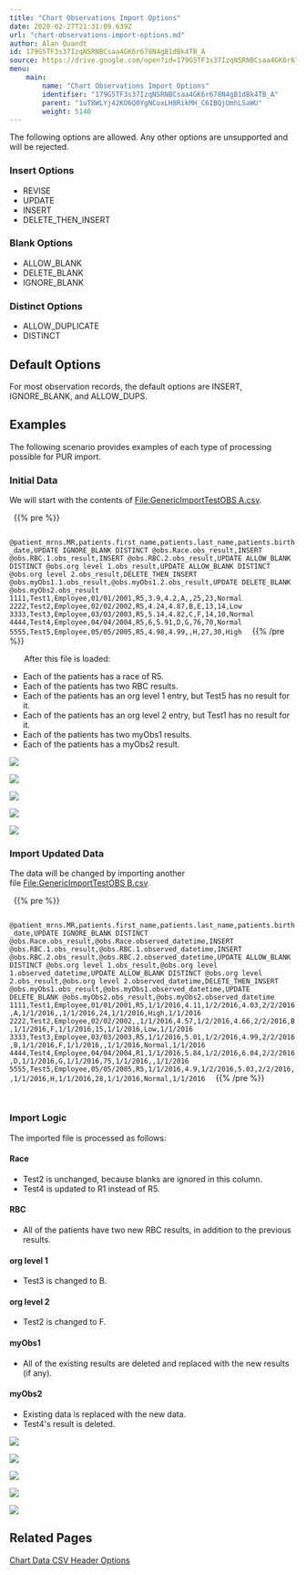 ```yaml
---
title: "Chart Observations Import Options"
date: 2020-02-27T21:31:09.639Z
url: "chart-observations-import-options.md"
author: Alan Quandt
id: 179G5TF3s37IzqNSRNBCsaa4GK6r678N4gB1dBk4TB_A
source: https://drive.google.com/open?id=179G5TF3s37IzqNSRNBCsaa4GK6r678N4gB1dBk4TB_A
menu:
    main:
        name: "Chart Observations Import Options"
        identifier: "179G5TF3s37IzqNSRNBCsaa4GK6r678N4gB1dBk4TB_A"
        parent: "1uT8WLYj42KO6Q0YgNCoxLH8RikMH_C6IBQjUmhLSaWU"
        weight: 5140
---
```

The following options are allowed. Any other options are unsupported and will be rejected.

### Insert Options

* REVISE
* UPDATE
* INSERT
* DELETE_THEN_INSERT

### Blank Options

* ALLOW_BLANK
* DELETE_BLANK
* IGNORE_BLANK

### Distinct Options

* ALLOW_DUPLICATE
* DISTINCT

## Default Options

For most observation records, the default options are INSERT, IGNORE_BLANK, and ALLOW_DUPS.

## Examples

The following scenario provides examples of each type of processing possible for PUR import.

### Initial Data

We will start with the contents of [File:GenericImportTestOBS A.csv](https://miewiki.med-web.com/wiki/index.php/File:GenericImportTestOBS_A.csv).



` `{{% pre %}}

`  @patient_mrns.MR,patients.first_name,patients.last_name,patients.birth_date,UPDATE IGNORE_BLANK DISTINCT @obs.Race.obs_result,INSERT @obs.RBC.1.obs_result,INSERT @obs.RBC.2.obs_result,UPDATE ALLOW_BLANK DISTINCT @obs.org level 1.obs_result,UPDATE ALLOW_BLANK DISTINCT @obs.org level 2.obs_result,DELETE_THEN_INSERT @obs.myObs1.1.obs_result,@obs.myObs1.2.obs_result,UPDATE DELETE_BLANK @obs.myObs2.obs_result 1111,Test1,Employee,01/01/2001,R5,3.9,4.2,A,,25,23,Normal 2222,Test2,Employee,02/02/2002,R5,4.24,4.87,B,E,13,14,Low 3333,Test3,Employee,03/03/2003,R5,5.14,4.82,C,F,14,10,Normal 4444,Test4,Employee,04/04/2004,R5,6,5.91,D,G,76,70,Normal 5555,Test5,Employee,05/05/2005,R5,4.98,4.99,,H,27,30,High 
`
` `{{% /pre %}}


`  
`
After this file is loaded:

* Each of the patients has a race of R5.
* Each of the patients has two RBC results.
* Each of the patients has an org level 1 entry, but Test5 has no result for it.
* Each of the patients has an org level 2 entry, but Test1 has no result for it.
* Each of the patients has two myObs1 results.
* Each of the patients has a myObs2 result.

![](external_files/b77a7a0b581b6b229ddd2519b16c551f.png)

![](external_files/5992903ee0b91a69fbb2092186dbb92f.png)

![](external_files/6d8587cd3216987f5c9072c5c1e78f67.png)

![](external_files/03bf2528b46a63e6a0a0cf00aa7190ed.png)

![](external_files/4b5348b924b9ac23c3e823eb1b32ba22.png)

### Import Updated Data

The data will be changed by importing another file [File:GenericImportTestOBS B.csv](https://miewiki.med-web.com/wiki/index.php/File:GenericImportTestOBS_B.csv).



` `{{% pre %}}

`  @patient_mrns.MR,patients.first_name,patients.last_name,patients.birth_date,UPDATE IGNORE_BLANK DISTINCT @obs.Race.obs_result,@obs.Race.observed_datetime,INSERT @obs.RBC.1.obs_result,@obs.RBC.1.observed_datetime,INSERT @obs.RBC.2.obs_result,@obs.RBC.2.observed_datetime,UPDATE ALLOW_BLANK DISTINCT @obs.org level 1.obs_result,@obs.org level 1.observed_datetime,UPDATE ALLOW_BLANK DISTINCT @obs.org level 2.obs_result,@obs.org level 2.observed_datetime,DELETE_THEN_INSERT @obs.myObs1.obs_result,@obs.myObs1.observed_datetime,UPDATE DELETE_BLANK @obs.myObs2.obs_result,@obs.myObs2.observed_datetime 1111,Test1,Employee,01/01/2001,R5,1/1/2016,4.11,1/2/2016,4.03,2/2/2016,A,1/1/2016,,1/1/2016,24,1/1/2016,High,1/1/2016 2222,Test2,Employee,02/02/2002,,1/1/2016,4.57,1/2/2016,4.66,2/2/2016,B,1/1/2016,F,1/1/2016,15,1/1/2016,Low,1/1/2016 3333,Test3,Employee,03/03/2003,R5,1/1/2016,5.01,1/2/2016,4.99,2/2/2016,B,1/1/2016,F,1/1/2016,,1/1/2016,Normal,1/1/2016 4444,Test4,Employee,04/04/2004,R1,1/1/2016,5.84,1/2/2016,6.04,2/2/2016,D,1/1/2016,G,1/1/2016,75,1/1/2016,,1/1/2016 5555,Test5,Employee,05/05/2005,R5,1/1/2016,4.9,1/2/2016,5.03,2/2/2016,,1/1/2016,H,1/1/2016,28,1/1/2016,Normal,1/1/2016 
`
` `{{% /pre %}}


`  
`
### Import Logic

The imported file is processed as follows:

#### Race

* Test2 is unchanged, because blanks are ignored in this column.
* Test4 is updated to R1 instead of R5.

#### RBC

* All of the patients have two new RBC results, in addition to the previous results.

#### org level 1

* Test3 is changed to B.

#### org level 2

* Test2 is changed to F.

#### myObs1

* All of the existing results are deleted and replaced with the new results (if any).

#### myObs2

* Existing data is replaced with the new data.
* Test4's result is deleted.

![](external_files/0f0ecc77ed520e7e4176592406a589c6.png)

![](external_files/4cda9dc79f7af853ab03d483fc5fd362.png)

![](external_files/e355239c0fb9b0117f9c26ae886ebeb7.png)

![](external_files/f7cbb5066cdb48d961dcdebda4a90711.png)

![](external_files/193dace05f78e759ca05e7eef07a569e.png)

## Related Pages

[Chart Data CSV Header Options](chart-data-csv-header-options.md)

